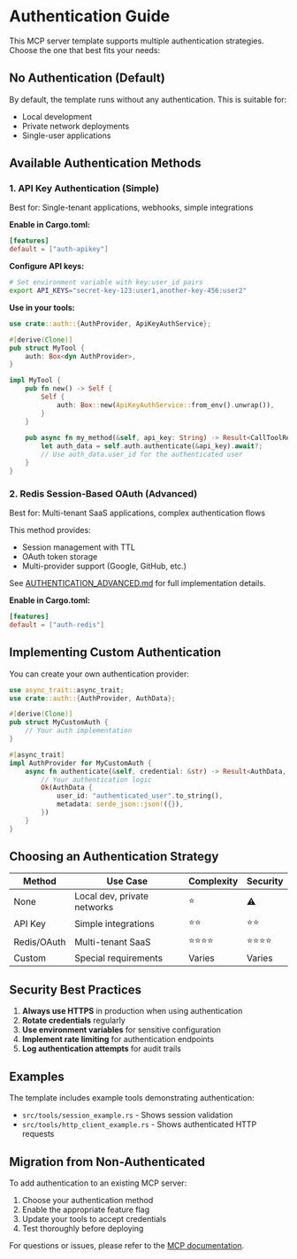 # Authentication Guide

This MCP server template supports multiple authentication strategies. Choose the one that best fits your needs:

## No Authentication (Default)

By default, the template runs without any authentication. This is suitable for:
- Local development
- Private network deployments
- Single-user applications

## Available Authentication Methods

### 1. API Key Authentication (Simple)

Best for: Single-tenant applications, webhooks, simple integrations

**Enable in Cargo.toml:**
```toml
[features]
default = ["auth-apikey"]
```

**Configure API keys:**
```bash
# Set environment variable with key:user_id pairs
export API_KEYS="secret-key-123:user1,another-key-456:user2"
```

**Use in your tools:**
```rust
use crate::auth::{AuthProvider, ApiKeyAuthService};

#[derive(Clone)]
pub struct MyTool {
    auth: Box<dyn AuthProvider>,
}

impl MyTool {
    pub fn new() -> Self {
        Self {
            auth: Box::new(ApiKeyAuthService::from_env().unwrap()),
        }
    }
    
    pub async fn my_method(&self, api_key: String) -> Result<CallToolResult, McpError> {
        let auth_data = self.auth.authenticate(&api_key).await?;
        // Use auth_data.user_id for the authenticated user
    }
}
```

### 2. Redis Session-Based OAuth (Advanced)

Best for: Multi-tenant SaaS applications, complex authentication flows

This method provides:
- Session management with TTL
- OAuth token storage
- Multi-provider support (Google, GitHub, etc.)

See [AUTHENTICATION_ADVANCED.md](AUTHENTICATION_ADVANCED.md) for full implementation details.

**Enable in Cargo.toml:**
```toml
[features]
default = ["auth-redis"]
```

## Implementing Custom Authentication

You can create your own authentication provider:

```rust
use async_trait::async_trait;
use crate::auth::{AuthProvider, AuthData};

#[derive(Clone)]
pub struct MyCustomAuth {
    // Your auth implementation
}

#[async_trait]
impl AuthProvider for MyCustomAuth {
    async fn authenticate(&self, credential: &str) -> Result<AuthData, ServerError> {
        // Your authentication logic
        Ok(AuthData {
            user_id: "authenticated_user".to_string(),
            metadata: serde_json::json!({}),
        })
    }
}
```

## Choosing an Authentication Strategy

| Method | Use Case | Complexity | Security |
|--------|----------|------------|----------|
| None | Local dev, private networks | ⭐ | ⚠️ |
| API Key | Simple integrations | ⭐⭐ | ⭐⭐ |
| Redis/OAuth | Multi-tenant SaaS | ⭐⭐⭐⭐ | ⭐⭐⭐⭐ |
| Custom | Special requirements | Varies | Varies |

## Security Best Practices

1. **Always use HTTPS** in production when using authentication
2. **Rotate credentials** regularly
3. **Use environment variables** for sensitive configuration
4. **Implement rate limiting** for authentication endpoints
5. **Log authentication attempts** for audit trails

## Examples

The template includes example tools demonstrating authentication:
- `src/tools/session_example.rs` - Shows session validation
- `src/tools/http_client_example.rs` - Shows authenticated HTTP requests

## Migration from Non-Authenticated

To add authentication to an existing MCP server:

1. Choose your authentication method
2. Enable the appropriate feature flag
3. Update your tools to accept credentials
4. Test thoroughly before deploying

For questions or issues, please refer to the [MCP documentation](https://modelcontextprotocol.io).